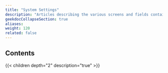 ```yaml
---
title: "System Settings"
description: "Articles describing the various screens and fields contained within the TrueNAS SCALE System Settings section."
geekdocCollapseSection: true
aliases: 
weight: 120
related: false
---
```


## Contents

{{< children depth="2" description="true" >}}
